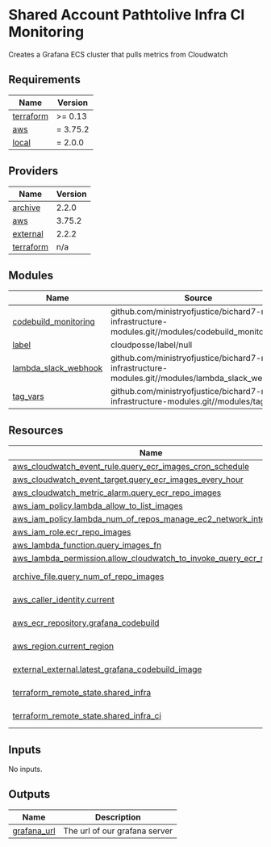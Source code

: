 # Shared Account Pathtolive Infra CI Monitoring

Creates a Grafana ECS cluster that pulls metrics from Cloudwatch

<!-- BEGIN_TF_DOCS -->

## Requirements

| Name                                                                     | Version  |
| ------------------------------------------------------------------------ | -------- |
| <a name="requirement_terraform"></a> [terraform](#requirement_terraform) | >= 0.13  |
| <a name="requirement_aws"></a> [aws](#requirement_aws)                   | = 3.75.2 |
| <a name="requirement_local"></a> [local](#requirement_local)             | = 2.0.0  |

## Providers

| Name                                                               | Version |
| ------------------------------------------------------------------ | ------- |
| <a name="provider_archive"></a> [archive](#provider_archive)       | 2.2.0   |
| <a name="provider_aws"></a> [aws](#provider_aws)                   | 3.75.2  |
| <a name="provider_external"></a> [external](#provider_external)    | 2.2.2   |
| <a name="provider_terraform"></a> [terraform](#provider_terraform) | n/a     |

## Modules

| Name                                                                                            | Source                                                                                              | Version |
| ----------------------------------------------------------------------------------------------- | --------------------------------------------------------------------------------------------------- | ------- |
| <a name="module_codebuild_monitoring"></a> [codebuild_monitoring](#module_codebuild_monitoring) | github.com/ministryofjustice/bichard7-next-infrastructure-modules.git//modules/codebuild_monitoring | n/a     |
| <a name="module_label"></a> [label](#module_label)                                              | cloudposse/label/null                                                                               | 0.24.1  |
| <a name="module_lambda_slack_webhook"></a> [lambda_slack_webhook](#module_lambda_slack_webhook) | github.com/ministryofjustice/bichard7-next-infrastructure-modules.git//modules/lambda_slack_webhook | n/a     |
| <a name="module_tag_vars"></a> [tag_vars](#module_tag_vars)                                     | github.com/ministryofjustice/bichard7-next-infrastructure-modules.git//modules/tag_vars             | n/a     |

## Resources

| Name                                                                                                                                                             | Type        |
| ---------------------------------------------------------------------------------------------------------------------------------------------------------------- | ----------- |
| [aws_cloudwatch_event_rule.query_ecr_images_cron_schedule](https://registry.terraform.io/providers/hashicorp/aws/3.75.2/docs/resources/cloudwatch_event_rule)    | resource    |
| [aws_cloudwatch_event_target.query_ecr_images_every_hour](https://registry.terraform.io/providers/hashicorp/aws/3.75.2/docs/resources/cloudwatch_event_target)   | resource    |
| [aws_cloudwatch_metric_alarm.query_ecr_repo_images](https://registry.terraform.io/providers/hashicorp/aws/3.75.2/docs/resources/cloudwatch_metric_alarm)         | resource    |
| [aws_iam_policy.lambda_allow_to_list_images](https://registry.terraform.io/providers/hashicorp/aws/3.75.2/docs/resources/iam_policy)                             | resource    |
| [aws_iam_policy.lambda_num_of_repos_manage_ec2_network_interfaces](https://registry.terraform.io/providers/hashicorp/aws/3.75.2/docs/resources/iam_policy)       | resource    |
| [aws_iam_role.ecr_repo_images](https://registry.terraform.io/providers/hashicorp/aws/3.75.2/docs/resources/iam_role)                                             | resource    |
| [aws_lambda_function.query_images_fn](https://registry.terraform.io/providers/hashicorp/aws/3.75.2/docs/resources/lambda_function)                               | resource    |
| [aws_lambda_permission.allow_cloudwatch_to_invoke_query_ecr_repo](https://registry.terraform.io/providers/hashicorp/aws/3.75.2/docs/resources/lambda_permission) | resource    |
| [archive_file.query_num_of_repo_images](https://registry.terraform.io/providers/hashicorp/archive/latest/docs/data-sources/file)                                 | data source |
| [aws_caller_identity.current](https://registry.terraform.io/providers/hashicorp/aws/3.75.2/docs/data-sources/caller_identity)                                    | data source |
| [aws_ecr_repository.grafana_codebuild](https://registry.terraform.io/providers/hashicorp/aws/3.75.2/docs/data-sources/ecr_repository)                            | data source |
| [aws_region.current_region](https://registry.terraform.io/providers/hashicorp/aws/3.75.2/docs/data-sources/region)                                               | data source |
| [external_external.latest_grafana_codebuild_image](https://registry.terraform.io/providers/hashicorp/external/latest/docs/data-sources/external)                 | data source |
| [terraform_remote_state.shared_infra](https://registry.terraform.io/providers/hashicorp/terraform/latest/docs/data-sources/remote_state)                         | data source |
| [terraform_remote_state.shared_infra_ci](https://registry.terraform.io/providers/hashicorp/terraform/latest/docs/data-sources/remote_state)                      | data source |

## Inputs

No inputs.

## Outputs

| Name                                                                 | Description                   |
| -------------------------------------------------------------------- | ----------------------------- |
| <a name="output_grafana_url"></a> [grafana_url](#output_grafana_url) | The url of our grafana server |

<!-- END_TF_DOCS -->
